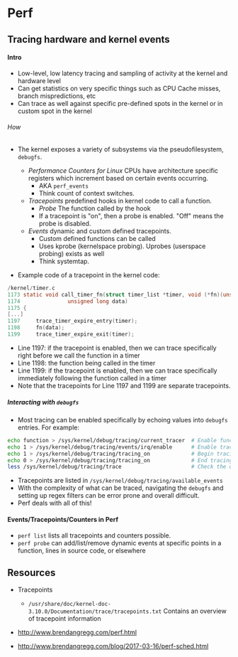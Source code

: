 # Perf

## Tracing hardware and kernel events 

#### Intro

- Low-level, low latency tracing and sampling of activity at the kernel and hardware level
- Can get statistics on very specific things such as CPU Cache misses, branch mispredictions, etc
- Can trace as well against specific pre-defined spots in the kernel or in custom spot in the kernel

###### How

- The kernel exposes a variety of subsystems via the pseudofilesystem, `debugfs`. 
  - _Performance Counters for Linux_ CPUs have architecture specific registers which increment based on certain events occurring. 
    - AKA `perf_events` 
    - Think count of context switches.
  - _Tracepoints_ predefined hooks in kernel code to call a function. 
    - _Probe_ The function called by the hook 
    - If a tracepoint is "on", then a probe is enabled. "Off" means the probe is disabled.
  - _Events_ dynamic and custom defined tracepoints. 
    - Custom defined functions can be called
    - Uses kprobe (kernelspace probing). Uprobes (userspace probing) exists as well
    - Think systemtap. 

- Example code of a tracepoint in the kernel code: 

```c
/kernel/timer.c
1173 static void call_timer_fn(struct timer_list *timer, void (*fn)(unsigned long),
1174               unsigned long data)
1175 {
[...]
1197     trace_timer_expire_entry(timer);
1198     fn(data);
1199     trace_timer_expire_exit(timer);
```

  - Line 1197: if the tracepoint is enabled, then we can trace specifically right before we call the function in a timer 
  - Line 1198: the function being called in the timer
  - Line 1199: if the tracepoint is enabled, then we can trace specifically immediately following the function called in a timer
  - Note that the tracepoints for Line 1197 and 1199 are separate tracepoints. 

##### Interacting with `debugfs`

- Most tracing can be enabled specifically by echoing values into `debugfs` entries. For example: 

```bash
echo function > /sys/kernel/debug/tracing/current_tracer  # Enable function tracing in kernel
echo 1 > /sys/kernel/debug/tracing/events/irq/enable      # Enable tracing in interrupts
echo 1 > /sys/kernel/debug/tracing/tracing_on             # Begin tracing
echo 0 > /sys/kernel/debug/tracing/tracing_on             # End tracing
less /sys/kernel/debug/tracing/trace                      # Check the output
```

- Tracepoints are listed in `/sys/kernel/debug/tracing/available_events`
- With the complexity of what can be traced, navigating the `debugfs` and setting up regex filters can be error prone and overall difficult. 
- Perf deals with all of this!

#### Events/Tracepoints/Counters in Perf

- `perf list` lists all tracepoints and counters possible. 
- `perf probe` can add/list/remove dynamic events at specific points in a function, lines in source code, or elsewhere 

## Resources 

- Tracepoints

  - `/usr/share/doc/kernel-doc-3.10.0/Documentation/trace/tracepoints.txt` Contains an overview of tracepoint information 

- http://www.brendangregg.com/perf.html
- http://www.brendangregg.com/blog/2017-03-16/perf-sched.html
